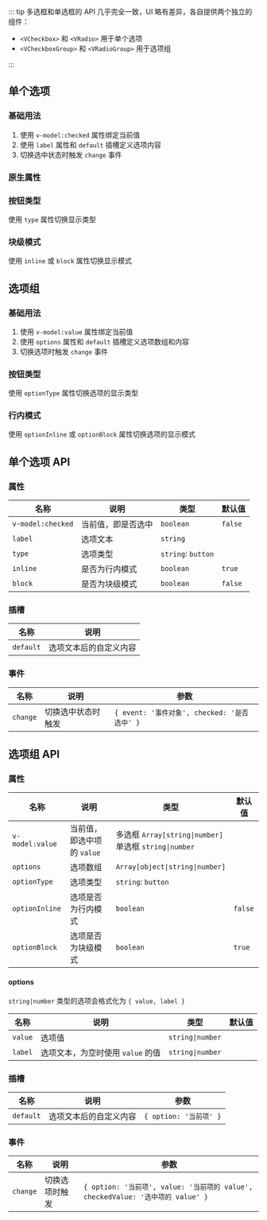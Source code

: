 <!-- 多选框/单选框 -->

::: tip
多选框和单选框的 API 几乎完全一致，UI 略有差异，各自提供两个独立的组件：

- `<VCheckbox>` 和 `<VRadio>` 用于单个选项
- `<VCheckboxGroup>` 和 `<VRadioGroup>` 用于选项组

:::

## 单个选项

### 基础用法

1. 使用 `v-model:checked` 属性绑定当前值
2. 使用 `label` 属性和 `default` 插槽定义选项内容
3. 切换选中状态时触发 `change` 事件

<preview path="@docs/component/checkbox/demos/option.vue"></preview>

### 原生属性

<preview path="@docs/component/checkbox/demos/option-native.vue"></preview>

### 按钮类型

使用 `type` 属性切换显示类型

<preview path="@docs/component/checkbox/demos/option-type.vue"></preview>

### 块级模式

使用 `inline` 或 `block` 属性切换显示模式

<preview path="@docs/component/checkbox/demos/option-display.vue"></preview>

## 选项组

### 基础用法

1. 使用 `v-model:value` 属性绑定当前值
2. 使用 `options` 属性和 `default` 插槽定义选项数组和内容
3. 切换选项时触发 `change` 事件

<preview path="@docs/component/checkbox/demos/group.vue"></preview>

### 按钮类型

使用 `optionType` 属性切换选项的显示类型

<preview path="@docs/component/checkbox/demos/group-type.vue"></preview>

### 行内模式

使用 `optionInline` 或 `optionBlock` 属性切换选项的显示模式

<preview path="@docs/component/checkbox/demos/group-display.vue"></preview>

## 单个选项 API

### 属性

<!--@include: @/component/@parts/props-native.md-->

| 名称              | 说明               | 类型               | 默认值  |
| ----------------- | ------------------ | ------------------ | ------- |
| `v-model:checked` | 当前值，即是否选中 | `boolean`          | `false` |
| `label`           | 选项文本           | `string`           |         |
| `type`            | 选项类型           | `string`: `button` |         |
| `inline`          | 是否为行内模式     | `boolean`          | `true`  |
| `block`           | 是否为块级模式     | `boolean`          | `false` |

### 插槽

| 名称      | 说明                   |
| --------- | ---------------------- |
| `default` | 选项文本后的自定义内容 |

### 事件

| 名称     | 说明               | 参数                                         |
| -------- | ------------------ | -------------------------------------------- |
| `change` | 切换选中状态时触发 | `{ event: '事件对象', checked: '是否选中' }` |

## 选项组 API

### 属性

| 名称            | 说明                       | 类型                                                        | 默认值  |
| --------------- | -------------------------- | ----------------------------------------------------------- | ------- |
| `v-model:value` | 当前值，即选中项的 `value` | 多选框 `Array[string\|number]` <br> 单选框 `string\|number` |         |
| `options`       | 选项数组                   | `Array[object\|string\|number]`                             |         |
| `optionType`    | 选项类型                   | `string`: `button`                                          |         |
| `optionInline`  | 选项是否为行内模式         | `boolean`                                                   | `false` |
| `optionBlock`   | 选项是否为块级模式         | `boolean`                                                   | `true`  |

#### options

`string|number` 类型的选项会格式化为 `{ value, label }`

| 名称    | 说明                              | 类型             | 默认值 |
| ------- | --------------------------------- | ---------------- | ------ |
| `value` | 选项值                            | `string\|number` |        |
| `label` | 选项文本，为空时使用 `value` 的值 | `string\|number` |        |

### 插槽

| 名称      | 说明                   | 参数                   |
| --------- | ---------------------- | ---------------------- |
| `default` | 选项文本后的自定义内容 | `{ option: '当前项' }` |

### 事件

| 名称     | 说明           | 参数                                                                            |
| -------- | -------------- | ------------------------------------------------------------------------------- |
| `change` | 切换选项时触发 | `{ option: '当前项', value: '当前项的 value', checkedValue: '选中项的 value' }` |
